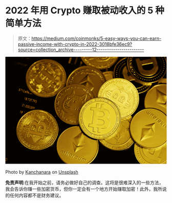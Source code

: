 # 2022 年用 Crypto 赚取被动收入的 5 种简单方法

> 原文：<https://medium.com/coinmonks/5-easy-ways-you-can-earn-passive-income-with-crypto-in-2022-3018bfe36ec9?source=collection_archive---------12----------------------->

![](img/26f5ee861d8f5fd24227d53c40fac575.png)

Photo by [Kanchanara](https://unsplash.com/@kanchanara?utm_source=unsplash&utm_medium=referral&utm_content=creditCopyText) on [Unsplash](https://unsplash.com/s/photos/crypto?utm_source=unsplash&utm_medium=referral&utm_content=creditCopyText)

**免责声明**:在我开始之前，请务必做好自己的调查。这将是很难深入的一些方法，我会告诉你赚一些加密货币，但你一定会有一个地方开始赚取加密！此外，我所说的任何内容都不是财务建议。